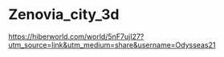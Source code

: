# Zenovia_city_3d
https://hiberworld.com/world/5nF7ujI27?utm_source=link&utm_medium=share&username=Odysseas21
